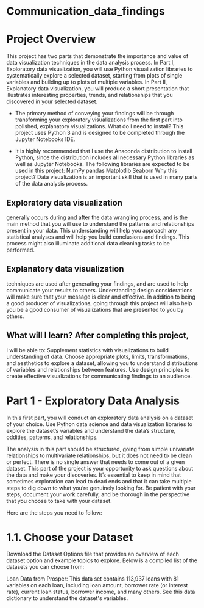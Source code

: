 # Communication_data_findings
# Project Overview 

This project has two parts that demonstrate the importance and value of data visualization techniques in the data analysis process.  In Part I, Exploratory data visualization, you will use Python visualization libraries to systematically explore a selected dataset, starting from plots of single variables and building up to plots of multiple variables. In Part II, Explanatory data visualization, you will produce a short presentation that illustrates interesting properties, trends, and relationships that you discovered in your selected dataset. 

- The primary method of conveying your findings will be through transforming your exploratory visualizations from the first part into polished, explanatory visualizations. What do I need to install? This project uses Python 3 and is designed to be completed through the Jupyter Notebooks IDE. 

- It is highly recommended that I use the Anaconda distribution to install Python, since the distribution includes all necessary Python libraries as well as Jupyter Notebooks. The following libraries are expected to be used in this project:  NumPy pandas Matplotlib Seaborn Why this project? Data visualization is an important skill that is used in many parts of the data analysis process.  

## Exploratory data visualization 

generally occurs during and after the data wrangling process, and is the main method that you will use to understand the patterns and relationships present in your data. This understanding will help you approach any statistical analyses and will help you build conclusions and findings. This process might also illuminate additional data cleaning tasks to be performed. 

## Explanatory data visualization 

techniques are used after generating your findings, and are used to help communicate your results to others. Understanding design considerations will make sure that your message is clear and effective. In addition to being a good producer of visualizations, going through this project will also help you be a good consumer of visualizations that are presented to you by others. 

## What will I learn? After completing this project, 

I will be able to:  Supplement statistics with visualizations to build understanding of data. Choose appropriate plots, limits, transformations, and aesthetics to explore a dataset, allowing you to understand distributions of variables and relationships between features. Use design principles to create effective visualizations for communicating findings to an audience.


# Part 1 - Exploratory Data Analysis
In this first part, you will conduct an exploratory data analysis on a dataset of your choice. Use Python data science and data visualization libraries to explore the dataset’s variables and understand the data’s structure, oddities, patterns, and relationships.

The analysis in this part should be structured, going from simple univariate relationships to multivariate relationships, but it does not need to be clean or perfect. There is no single answer that needs to come out of a given dataset. This part of the project is your opportunity to ask questions about the data and make your discoveries. It’s essential to keep in mind that sometimes exploration can lead to dead ends and that it can take multiple steps to dig down to what you’re genuinely looking for. Be patient with your steps, document your work carefully, and be thorough in the perspective that you choose to take with your dataset.

Here are the steps you need to follow:

# 1.1. Choose your Dataset
Download the Dataset Options file that provides an overview of each dataset option and example topics to explore. Below is a compiled list of the datasets you can choose from:

Loan Data from Prosper: This data set contains 113,937 loans with 81 variables on each loan, including loan amount, borrower rate (or interest rate), current loan status, borrower income, and many others. See this data dictionary to understand the dataset's variables.
